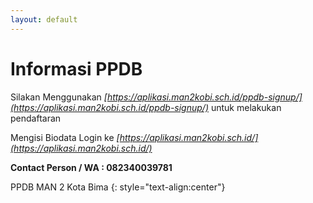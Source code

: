 ```yaml
---
layout: default
---
```


# Informasi PPDB

Silakan Menggunakan *[https://aplikasi.man2kobi.sch.id/ppdb-signup/](https://aplikasi.man2kobi.sch.id/ppdb-signup/)* untuk melakukan pendaftaran

Mengisi Biodata Login ke *[https://aplikasi.man2kobi.sch.id/](https://aplikasi.man2kobi.sch.id/)*

**Contact Person / WA : 082340039781**

PPDB MAN 2 Kota Bima
{: style="text-align:center"}